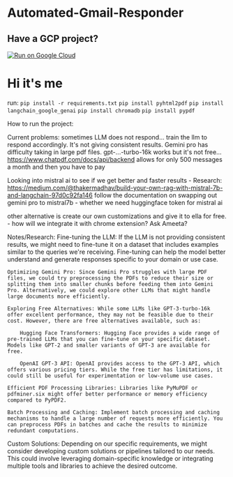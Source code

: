 # Automated-Gmail-Responder

## Have a GCP project?
[![Run on Google Cloud](https://deploy.cloud.run/button.svg)](https://deploy.cloud.run)

# Hi it's me

run:
`pip install -r requirements.txt`
`pip install pyhtml2pdf`
`pip install langchain_google_genai`
`pip install chromadb` 
`pip install pypdf`

How to run the project:


Current problems:
sometimes LLM does not respond...
train the llm to respond accordingly. It's not giving consistent results. 
Gemini pro has difficulty taking in large pdf files.
gpt-...-turbo-16k works but it's not free...
https://www.chatpdf.com/docs/api/backend allows for only 500 messages a month and then you have to pay

Looking into mistral ai to see if we get better and faster results
    - Research: https://medium.com/@thakermadhav/build-your-own-rag-with-mistral-7b-and-langchain-97d0c92fa146
    follow the documentation on swapping out gemini pro to mistral7b
    - whether we need huggingface token for mistral ai

other alternative is create our own customizations and give it to ella for free.
    - how will we integrate it with chrome extension? Ask Ameeta?
    

Notes/Research:
    Fine-tuning the LLM: If the LLM is not providing consistent results, we might need to fine-tune it on a dataset that includes examples similar to the queries we're receiving. Fine-tuning can help the model better understand and generate responses specific to your domain or use case.

    Optimizing Gemini Pro: Since Gemini Pro struggles with large PDF files, we could try preprocessing the PDFs to reduce their size or splitting them into smaller chunks before feeding them into Gemini Pro. Alternatively, we could explore other LLMs that might handle large documents more efficiently.

    Exploring Free Alternatives: While some LLMs like GPT-3-turbo-16k offer excellent performance, they may not be feasible due to their cost. However, there are free alternatives available, such as:

        Hugging Face Transformers: Hugging Face provides a wide range of pre-trained LLMs that you can fine-tune on your specific dataset. Models like GPT-2 and smaller variants of GPT-3 are available for free.

        OpenAI GPT-3 API: OpenAI provides access to the GPT-3 API, which offers various pricing tiers. While the free tier has limitations, it could still be useful for experimentation or low-volume use cases.

    Efficient PDF Processing Libraries: Libraries like PyMuPDF or pdfminer.six might offer better performance or memory efficiency compared to PyPDF2.

    Batch Processing and Caching: Implement batch processing and caching mechanisms to handle a large number of requests more efficiently. You can preprocess PDFs in batches and cache the results to minimize redundant computations.

  Custom Solutions: Depending on our specific requirements, we might consider developing custom solutions or pipelines tailored to our needs. This could involve leveraging domain-specific knowledge or integrating multiple tools and libraries to achieve the desired outcome.